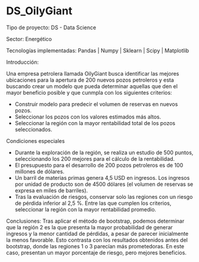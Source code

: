 # DS_OilyGiant

Tipo de proyecto: DS - Data Science

Sector: Energético

Tecnologías implementadas: Pandas | Numpy | Sklearn <LinearRegression > | Scipy | Matplotlib 

Introducción:

Una empresa petrolera llamada OilyGiant busca identificar las mejores ubicaciones para la apertura de 200 nuevos pozos petroleros y esta buscando crear un modelo que pueda determinar aquellas que den el mayor beneficio posible y que cunmpla con los siguientes criterios:

- Construir modelo para predecir el volumen de reservas en nuevos pozos.
- Seleccionar los pozos con los valores estimados más altos.
- Seleccionar la región con la mayor rentabilidad total de los pozos seleccionados.

Condiciones especiales
 
- Durante la exploración de la región, se realiza un estudio de 500 puntos, seleccionando los 200 mejores para el cálculo de la rentabilidad.
- El presupuesto para el desarrollo de 200 pozos petroleros es de 100 millones de dólares.
- Un barril de materias primas genera 4,5 USD en ingresos. Los ingresos por unidad de producto son de 4500 dólares (el volumen de reservas se expresa en miles de barriles).
- Tras la evaluación de riesgos, conservar solo las regiones con un riesgo de pérdida inferior al 2,5 %. Entre las que cumplen los criterios, seleccionar la región con la mayor rentabilidad promedio.

Conclusiones:
Tras aplicar el método de bootstrap, podemos determinar que la región 2 es la que presenta la mayor probabilidad de generar ingresos y la menor cantidad de pérdidas, a pesar de parecer inicialmente la menos favorable. Esto contrasta con los resultados obtenidos antes del bootstrap, donde las regiones 1 o 3 parecían más prometedoras. En este caso, presentan un mayor porcentaje de riesgo, pero mejores beneficios.
